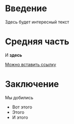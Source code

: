 # Введение

Здесь будет интересный текст

# Средняя часть

И **здесь**

[Можно вставить ссылку](https://github.com/LingConLab)

# Заключение
Мы добились

* Вот этого
* Этого
* И этого
